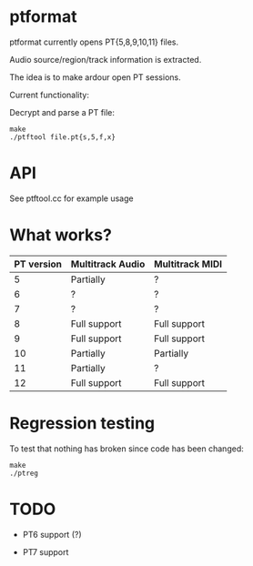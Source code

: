 ptformat
=========
ptformat currently opens PT{5,8,9,10,11} files.

Audio source/region/track information is extracted.

The idea is to make ardour open PT sessions.

Current functionality:

Decrypt and parse a PT file:

	make
	./ptftool file.pt{s,5,f,x}

API
===
See ptftool.cc for example usage

What works?
===========

| **PT version** | **Multitrack Audio** | **Multitrack MIDI** |
| --- | --- | --- |
| 5 | Partially | ? |
| 6 | ? | ? |
| 7 | ? | ? |
| 8 | Full support | Full support |
| 9 | Full support | Full support |
| 10 | Partially | Partially |
| 11 | Partially | ? |
| 12 | Full support | Full support |


Regression testing
==================

To test that nothing has broken since code has been changed:

	make
	./ptreg

TODO
====

- PT6 support (?)

- PT7 support
